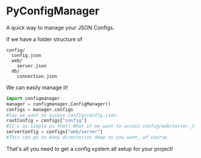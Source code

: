 # PyConfigManager

A quick way to manage your JSON Configs. 

If we have a folder structure of 
```
config/
  config.json
  web/
    server.json
  db/
    connection.json
```
We can easily manage it! 

```py
import configmanager
manager = configmanager.ConfigManager()
configs = manager.configs
#Say we want to access config/config.json. 
rootConfig = configs["config"]
#It's as simple as that! What if we want to access config/web/server.json? Simple! 
serverConfig = configs["web/server"]
#This can go as many directories deep as you want, of course.
```

That's all you need to get a config system all setup for your project!
